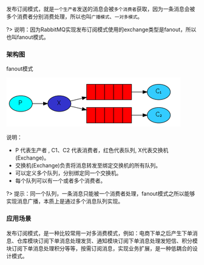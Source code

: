 发布订阅模式，就是`一个生产者`发送的消息会被`多个消费者`获取，因为一条消息会被多个消费者分别消费处理，所以也叫`广播模式`、`一对多模式`。

?> 说明：因为RabbitMQ实现发布订阅模式使用的exchange类型是fanout，所以也叫fanout模式。

### 架构图
fanout模式

![](./img/4-1.png)

说明：

- P 代表生产者 , C1、C2 代表消费者，红色代表队列, X代表交换机(Exchange)。
- 交换机(Exchange)负责将消息转发至绑定交换机的所有队列。
- 可以定义多个队列，分别绑定同一个交换机。
- 每个队列可以有一个或者多个消费者。

?> 提示：同一个队列，一条消息只能被一个消费者处理，fanout模式之所以能够实现消息广播，本质上是通过多个消息队列实现。

### 应用场景
发布订阅模式，是一种比较常用一对多消费模式，例如：电商下单之后产生下单消息、仓库模块订阅下单消息处理发货、通知模块订阅下单消息处理发短信、积分模块订阅下单消息处理积分等等，按需订阅消息，实现业务扩展，是一种低耦合的设计模式。